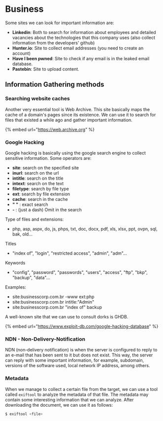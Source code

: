 # Business

Some sites we can look for important information are:

* **Linkedin**: Both to search for information about employees and detailed vacancies about the technologies that this company uses (also collect information from the developers' github)
* **Hunter.io**: Site to collect email addresses (you need to create an account)
* **Have I been pwned**: Site to check if any email is in the leaked email database.
* **Pastebin**: Site to upload content.

## Information Gathering methods

### Searching website caches

Another very essential tool is Web Archive. This site basically maps the cache of a domain's pages since its existence. We can use it to search for files that existed a while ago and gather important information.

{% embed url="https://web.archive.org" %}

### Google Hacking

Google hacking is basically using the google search engine to collect sensitive information. Some operators are:

* **site**: search on the specified site
* **inurl**: search on the url
* **intitle**: search on the title
* **intext**: search on the text
* **filetype**: search by file type
* **ext**: search by file extension
* **cache**: search in the cache
* **" "** : exact search
* **-** : (just a dash) Omit in the search 

Type of files and extensions: 

* php, asp, aspx, do, js, phps, txt, doc, docx, pdf, xls, xlsx, ppt, ovpn, sql, bak, old...

Titles
* "index of", "login", "restricted access", "admin", "adm"...

Keywords
* "config", "password", "passwords", "users", "access", "ftp", "bkp", "backup", "data"...  

Examples:
* site:businesscorp.com.br -www ext:php
* site:businesscorp.com.br intitle:"Admin"
* site:businesscorp.com.br "index of" backup

A well-known site that we can use to consult dorks is GHDB.

{% embed url="https://www.exploit-db.com/google-hacking-database" %}

### NDN - Non-Delivery-Notification

NDN (non-delivery notification) is when the server is configured to reply to an e-mail that has been sent to it but does not exist. This way, the server can reply with some important information, for example, subdomain, versions of the software used, local network IP address, among others.

### Metadata 

When we manage to collect a certain file from the target, we can use a tool called `exiftool` to analyze the metadata of that file. The metadata may contain some interesting information that we can analyze. After downloading the document, we can use it as follows:

```bash
$ exiftool <file>
```